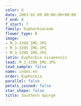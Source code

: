 ```yaml
---
color: G
date: 2003-02-09 00:00:00+00:00
f_end: 8
f_start: 7
family: Euphorbiaceae
flower_type: B
image:
- M_3-3399_IMG.JPG
- M_3-3395_IMG.JPG
- M_3-3396_IMG.JPG
latin: Euphorbia nicaeensis
lead: M_3-3396_IMG.JPG
lead_sample: false
name: index.en
order: Euphorbia
parallel: false
petals_joined: false
star_shape: false
title: Southern Spurge
---
```

